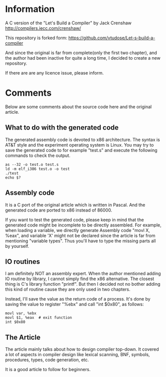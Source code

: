 # Information
A C version of the "Let's Build a Compiler" by Jack Crenshaw 
http://compilers.iecc.com/crenshaw/

This repository is forked form: https://github.com/vtudose/Let-s-build-a-compiler

And since the original is far from complete(only the first two chapter), and
the author had been inactive for quite a long time, I decided to create a new
repository.

If there are are any licence issue, please inform.

# Comments
Below are some comments about the source code here and the original article.

## What to do with the generated code
The generated assembly code is devoted to x86 architecture. The syntax is AT&T
style and the experiment operating system is Linux. You may try to save the
generated code to for example "test.s" and execute the following commands to
check the output.
```
as --32 -o test.o test.s
ld -m elf_i386 test.o -o test
./test
echo $?
```

## Assembly code
It is a C port of the original article which is written in Pascal. And the
generated code are ported to x86 instead of 86000.

If you want to test the generated code, please keep in mind that the generated
code might be incomplete to be directly assembled. For example, when loading a
variable, we directly generate Assembly code "movl X, %eax", and variable 'X'
might not be declared since the article is far from mentioning "variable types".
Thus you'll have to type the missing parts all by yourself.

## IO routines
I am definitely NOT an assembly expert. When the author mentioned adding IO
routine by library, I cannot simply find the x86 alternative. The closest
thing is C's library function "printf". But then I decided not no bother
adding this kind of routine cause they are only used in two chapters.

Instead, I'll save the value as the return code of a process. It's done by
saving the value to register "%ebx" and call "int $0x80", as follows:
```
movl var, %ebx
movl $1, %eax  # exit function
int $0x80
```

## The Article
The article mainly talks about how to design compiler top-down. It covered a
lot of aspects in compiler design like lexical scanning, BNF, symbols,
procedures, types, code generation, etc.

It is a good article to follow for beginners.
